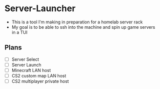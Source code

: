 # Server-Launcher
- This is a tool I'm making in preparation for a homelab server rack
- My goal is to be able to ssh into the machine and spin up game servers in a TUI

## Plans 
- [ ] Server Select
- [ ] Server Launch
- [ ] Minecraft LAN host
- [ ] CS2 custom map LAN host
- [ ] CS2 multiplayer private host
